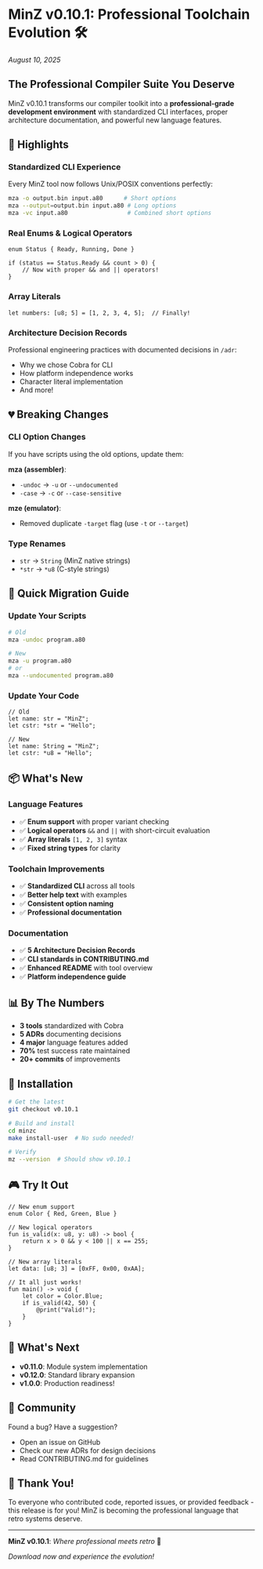 # MinZ v0.10.1: Professional Toolchain Evolution 🛠️

*August 10, 2025*

## The Professional Compiler Suite You Deserve

MinZ v0.10.1 transforms our compiler toolkit into a **professional-grade development environment** with standardized CLI interfaces, proper architecture documentation, and powerful new language features.

## 🎯 Highlights

### Standardized CLI Experience
Every MinZ tool now follows Unix/POSIX conventions perfectly:
```bash
mza -o output.bin input.a80      # Short options
mza --output=output.bin input.a80 # Long options
mza -vc input.a80                 # Combined short options
```

### Real Enums & Logical Operators
```minz
enum Status { Ready, Running, Done }

if (status == Status.Ready && count > 0) {
    // Now with proper && and || operators!
}
```

### Array Literals
```minz
let numbers: [u8; 5] = [1, 2, 3, 4, 5];  // Finally!
```

### Architecture Decision Records
Professional engineering practices with documented decisions in `/adr`:
- Why we chose Cobra for CLI
- How platform independence works
- Character literal implementation
- And more!

## 💔 Breaking Changes

### CLI Option Changes
If you have scripts using the old options, update them:

**mza (assembler)**:
- `-undoc` → `-u` or `--undocumented`
- `-case` → `-c` or `--case-sensitive`

**mze (emulator)**:
- Removed duplicate `-target` flag (use `-t` or `--target`)

### Type Renames
- `str` → `String` (MinZ native strings)
- `*str` → `*u8` (C-style strings)

## 🚀 Quick Migration Guide

### Update Your Scripts
```bash
# Old
mza -undoc program.a80

# New
mza -u program.a80
# or
mza --undocumented program.a80
```

### Update Your Code
```minz
// Old
let name: str = "MinZ";
let cstr: *str = "Hello";

// New  
let name: String = "MinZ";
let cstr: *u8 = "Hello";
```

## 📦 What's New

### Language Features
- ✅ **Enum support** with proper variant checking
- ✅ **Logical operators** `&&` and `||` with short-circuit evaluation
- ✅ **Array literals** `[1, 2, 3]` syntax
- ✅ **Fixed string types** for clarity

### Toolchain Improvements
- ✅ **Standardized CLI** across all tools
- ✅ **Better help text** with examples
- ✅ **Consistent option naming**
- ✅ **Professional documentation**

### Documentation
- ✅ **5 Architecture Decision Records**
- ✅ **CLI standards in CONTRIBUTING.md**
- ✅ **Enhanced README** with tool overview
- ✅ **Platform independence guide**

## 📊 By The Numbers

- **3 tools** standardized with Cobra
- **5 ADRs** documenting decisions
- **4 major** language features added
- **70%** test success rate maintained
- **20+ commits** of improvements

## 🔧 Installation

```bash
# Get the latest
git checkout v0.10.1

# Build and install
cd minzc
make install-user  # No sudo needed!

# Verify
mz --version  # Should show v0.10.1
```

## 🎮 Try It Out

```minz
// New enum support
enum Color { Red, Green, Blue }

// New logical operators
fun is_valid(x: u8, y: u8) -> bool {
    return x > 0 && y < 100 || x == 255;
}

// New array literals
let data: [u8; 3] = [0xFF, 0x00, 0xAA];

// It all just works!
fun main() -> void {
    let color = Color.Blue;
    if is_valid(42, 50) {
        @print("Valid!");
    }
}
```

## 🔮 What's Next

- **v0.11.0**: Module system implementation
- **v0.12.0**: Standard library expansion
- **v1.0.0**: Production readiness!

## 💬 Community

Found a bug? Have a suggestion? 
- Open an issue on GitHub
- Check our new ADRs for design decisions
- Read CONTRIBUTING.md for guidelines

## 🙏 Thank You!

To everyone who contributed code, reported issues, or provided feedback - this release is for you! MinZ is becoming the professional language that retro systems deserve.

---

**MinZ v0.10.1**: *Where professional meets retro* 🚀

*Download now and experience the evolution!*